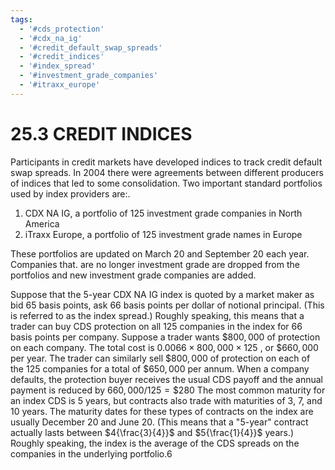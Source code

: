 ```yaml
---
tags:
  - '#cds_protection'
  - '#cdx_na_ig'
  - '#credit_default_swap_spreads'
  - '#credit_indices'
  - '#index_spread'
  - '#investment_grade_companies'
  - '#itraxx_europe'
---
```

# 25.3 CREDIT INDICES  

Participants in credit markets have developed indices to track credit default swap spreads. In 2004 there were agreements between different producers of indices that led to some consolidation. Two important standard portfolios used by index providers are:.  

1. CDX NA IG, a portfolio of 125 investment grade companies in North America   
2. iTraxx Europe, a portfolio of 125 investment grade names in Europe  

These portfolios are updated on March 20 and September 20 each year. Companies that. are no longer investment grade are dropped from the portfolios and new investment grade companies are added.  

Suppose that the 5-year CDX NA IG index is quoted by a market maker as bid 65 basis points, ask 66 basis points per dollar of notional principal. (This is referred to as the index spread.) Roughly speaking, this means that a trader can buy CDS protection on all 125 companies in the index for 66 basis points per company. Suppose a trader wants $\$800,000$ of protection on each company. The total cost is $0.0066\times800,000\times125$ , or $\$660,000$ per year. The trader can similarly sell $\$800,000$ of protection on each of the 125 companies for a total of $\$650,000$ per annum. When a company defaults, the protection buyer receives the usual CDS payoff and the annual payment is reduced by $660,000/125=\$280$ The most common maturity for an index CDS is 5 years, but contracts also trade with maturities of 3, 7, and 10 years. The maturity dates for these types of contracts on the index are usually December 20 and June 20. (This means that a "5-year" contract actually lasts between $4{\frac{3}{4}}$ and $5{\frac{1}{4}}$ years.) Roughly speaking, the index is the average of the CDS spreads on the companies in the underlying portfolio.6  
